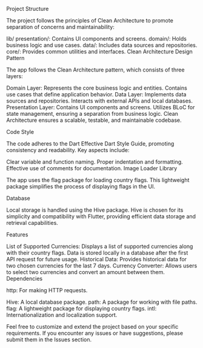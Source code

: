 Project Structure

The project follows the principles of Clean Architecture to promote separation of concerns and maintainability:

lib/
 presentation/: Contains UI components and screens.
 domain/: Holds business logic and use cases.
 data/: Includes data sources and repositories.
 core/: Provides common utilities and interfaces.
 Clean Architecture Design Pattern

The app follows the Clean Architecture pattern, which consists of three layers:

Domain Layer:
Represents the core business logic and entities.
Contains use cases that define application behavior.
Data Layer:
Implements data sources and repositories.
Interacts with external APIs and local databases.
Presentation Layer:
Contains UI components and screens.
Utilizes BLoC for state management, ensuring a separation from business logic.
Clean Architecture ensures a scalable, testable, and maintainable codebase.

Code Style

The code adheres to the Dart Effective Dart Style Guide, promoting consistency and readability. Key aspects include:

Clear variable and function naming.
Proper indentation and formatting.
Effective use of comments for documentation.
Image Loader Library

The app uses the flag package for loading country flags. This lightweight package simplifies the process of displaying flags in the UI.

Database

Local storage is handled using the Hive   package. Hive is chosen for its simplicity and compatibility with Flutter, providing efficient data storage and retrieval capabilities.

Features

List of Supported Currencies:
Displays a list of supported currencies along with their country flags.
Data is stored locally in a database after the first API request for future usage.
Historical Data:
Provides historical data for two chosen currencies for the last 7 days.
Currency Converter:
Allows users to select two currencies and convert an amount between them.
Dependencies

http: For making HTTP requests.

Hive: A local database package.
path: A package for working with file paths.
flag: A lightweight package for displaying country flags.
intl: Internationalization and localization support.


Feel free to customize and extend the project based on your specific requirements. If you encounter any issues or have suggestions, please submit them in the Issues section.



